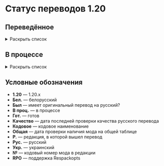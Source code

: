 # Статус переводов 1.20

## Переведённое

<details>
<summary>Раскрыть список</summary>

| Р. | Название | Кодовое | Версия | Перевод | Был | Качество | Общая | № | RPO |
| -- | -------- | ------- | ------ | ------- | --- | -------- | ----- | - | --- |
| 1.0 | All the Fan Made Discs | all_the_fan_made_discs | 0.5.6 | Рус. гот. | - | - | - | 1 | Нет |
| 1.0 | Cloth Config API | cloth-config2 | 13.0.121 | Рус. гот. | - | - | - | 2 | Нет |
| 1.0 | e4mc | e4mc_minecraft | 4.0.1 | Рус. и укр. гот. | - | - | - | 3 | Нет |
| 1.0 | Endless Music | endless_music | 1.1 | Рус. гот. | - | - | - | 4 | Нет |
| 1.0 | Entity Culling | entityculling | 1.4.3.1 | Рус. гот. | - | - | - | 5 | Нет |
| 1.0 | Mica | mica | 1.0.1 | Рус. гот. | - | - | - | 6 | Нет |
| 1.0 | More Music Discs | morediscs | 33 | Рус. гот. | - | - | - | 7 | Нет |
| 1.0 | Thigh highs etc. | thigh_highs_etc | 1.0.4 | Рус. гот. | - | - | - | 8 | Нет |
| 1.0 | Tool Stats | toolstats | 16.0.7 | Рус. гот. | - | - | - | 1 | Нет |
| 1.1 | Bad Wither No Cookie - Reloaded | bwncr | 3.17 | Рус. гот. | - | - | - | 2 | Нет |
| 1.1 | Clear Despawn | cleardespawn | 1.1.15 | Рус. гот. | - | - | - | 3 | Нет |
| 1.1 | Cosmetic Armor | cosmetic-armor | 1.4 | Рус. гот. | - | - | - | 4 | Нет |
| 1.1 | Enhanced Attack Indicator | enhanced_attack_indicator | 1.0.4 | Рус. гот. | - | - | - | 5 | Нет |
| 1.1 | Idwtialsimmoedm | idwtialsimmoedm | 0.3 | Рус. гот. | - | - | - | 6 | Нет |
| 1.1 | Make Bubbles Pop | make_bubbles_pop | 0.2 | Рус. гот. | - | - | - | 7 | Нет |
| 1.1 | Title Fixer | titlefixer | 1.0 | Рус. гот. | - | - | - | 8 | Нет |
| 1.2 | Additional Additions | additionaladditions | 6.1 | Рус. гот. | - | - | - | 1 | Нет |
| 1.2 | Cave Dweller | cave_dweller | 1.4.0 | Рус. гот. | - | - | - | 2 | Нет |
| 1.2 | Cave Dweller Evolved | cave_dweller | 1.4.0 | Рус. гот. | - | - | - | 3 | Нет |
| 1.2 | Chat Heads | chatheads | 0.10.32 | Рус. гот. | - | - | - | 4 | Нет |
| 1.2 | Full Brightness Toggle | fullbrightnesstoggle | 4.0 | Рус. гот. | - | - | - | 5 | Нет |
| 1.2 | LibJF | libjf-config-core | 3.14.3 | Рус. гот. | - | - | - | 6 | Нет |
| 1.2 | LibJF | libjf-config-network-v0 | 3.14.3 | Рус. гот. | - | - | - | 6 | Нет |
| 1.2 | LibJF | libjf-config-ui-tiny-testmod | 3.14.3 | Рус. гот. | - | - | - | 6 | Нет |
| 1.2 | LibJF | libjf-config-ui-tiny| 3.14.3 | Рус. гот. | - | - | - | 6 | Нет |
| 1.2 | LibJF | libjf-translate-v0 | 3.14.3 | Рус. гот. | - | - | - | 6 | Нет |
| 1.2 | Look | look | 1.0.1 | Рус. гот. | - | - | - | 7 | Нет |
| 1.2 | Lycanthropy | lycanthropy | 1.1.0 | Рус. гот. | - | - | - | 8 | Нет |
| 1.2 | Respackopts | respackopts | 4.7.2 | Рус. гот. | - | - | - | 1 | Нет |
| 1.2 | SimplyStatus | simplystatus | 2.1.0 | Рус. гот. | - | - | - | 2 | Нет |
| 1.2 | The Fellow Furries Mod | fellow_furries_mod | 1.0 | Рус. гот. | - | - | - | 3 | Нет |
| 1.3 | Animatica | animatica | 0.6 | Рус. гот. | - | - | - | 4 | Нет |
| 1.3 | Dynamic FPS | dynamic_fps | 3.4.4 | Рус. гот. | - | - | - | 5 | Нет |
| 1.3 | Fabric | fabric | 0.15.10, 0.97.8 | Рус. гот. | - | - | - | 6 | Нет |
| 1.3 | Fabric | fabric-gamerule-test | 0.15.10, 0.97.8 | Рус. гот. | - | - | - | 6 | Нет |
| 1.3 | Fabric | fabric-particles-v1-testmod | 0.15.10, 0.97.8 | Рус. гот. | - | - | - | 6 | Нет |
| 1.3 | Fabric | fabric-registry-sync-v0 | 0.15.10, 0.97.8 | Рус. гот. | - | - | - | 6 | Нет |
| 1.3 | Fabric | fabric-resource-loader-v0 | 0.15.10, 0.97.8 | Рус. гот. | - | - | - | 6 | Нет |
| 1.3 | FabricSkyBoxes | fabricskyboxes | 0.7.3 | Рус. и тат. гот. | - | - | - | 7 | Нет |
| 1.3 | FabricSkyBoxes Interop | fsb-interop | 1.3.6 build 52 | Рус. гот. | - | - | - | 8 | Нет |
| 1.3 | Loqui | loqui | 0.2.0 | Рус. гот. | - | - | - | 1 | Да |
| 1.3 | Mod Menu | modmenu | 9.2.0 beta 2 | Рус. гот., тат. в проц. | Да | 23.5.2024 | 23.5.2024 | 2 | Да |
| 1.4 | AppleSkin | appleskin | 3.0 | Рус. и бел. гот. | Да | 8.5.2024 | 8.5.2024 | 3 | Нет |
| 1.4 | Dark Mode Everywhere | darkmodeeverywhere | 1.2.2 | Рус. и бел. гот. | Нет | 8.5.2024 | 8.5.2024 | 4 | Нет |
| 1.4 | Guardians Galore | guardiansgalore | 3.1 | Рус. гот. | Нет | 23.5.2024 | 23.5.2024 | 5 | Нет |
</details>

## В процессе

<details>
<summary>Раскрыть список</summary>

| Р. | Название | Кодовое | Версия | Перевод | Был | Качество | Общая | № | RPO |
| -- | -------- | ------- | ------ | ------- | --- | -------- | ----- | - | --- |
| 1.4 | Adorn | adorn | 5.3 | Рус. в проц. | - | - | 23.5.2024 | 4 | Нет |
| 1.4 | Applied Energistics 2 | appliedenergistics2 | 18.1.1 alpha | Рус. и тат. в проц. | - | - | - | 4 | Нет |
| 1.4 | Botania | botania | 443 | Рус. в проц. | - | - | - | 4 | Нет |
| 1.4 | Canvas Renderer | canvas | 20.2.2641 | Рус. в проц. | - | - | - | 4 | Нет |
| 1.4 | Cobblemon | cobblemon | 1.4 | Рус. в проц. | - | - | - | 4 | Нет |
| 1.4 | Delightful Creators | delightfulcreators | 1.1.8 | Рус. в проц. | - | - | - | 4 | Нет |
| 1.4 | Embeddium++ | embeddiumplus | 1.2.7 | Рус. в проц. | - | - | - | 4 | Нет |
| 1.4 | EMI | - | - | Рус. в проц. | - | - | - | 4 | Нет |
| 1.4 | Enigmatic Legacy | enigmaticlegacy | 2.29.0 | Рус. в проц. | - | - | - | 4 | Нет |
| 1.4 | Forge | forge | - | Рус. в проц. | - | - | - | 4 | Нет |
| 1.4 | FTB Quests | ftbquests | 2001.4.2 | Рус. в проц. | Да | - | - | 4 | Нет |
| 1.4 | Iris Shaders | iris | 1.4.17 | Рус. в проц. | - | - | - | 4 | Нет |
| 1.4 | Iron's Spells 'n Spellbooks | irons_spellbooks | 3.1.4 | Рус. в проц. | - | - | - | 4 | Нет |
| 1.4 | Just Enough Items | - | - | Рус. в проц. | - | - | - | 4 | Нет |
| 1.4 | Kawaii Dishes | kawaiidishes | 1.11.1 | Рус. в проц. | - | - | - | 4 | Нет |
| 1.4 | Mana and Artifice | mna | 3.0.0.14 | Рус. в проц. | - | - | - | 4 | Нет |
| 1.4 | MrCrayfish's Furniture Mod | - | - | Рус. в проц. | - | - | - | 4 | Нет |
| 1.4 | Nature's Aura | naturesaura | 40.1 | Рус. в проц. | - | - | - | 4 | Нет |
| 1.4 | NEEPMeat | meatweapons | 0.2.18-beta | Рус. в проц. | - | - | - | 4 | Нет |
| 1.4 | NEEPMeat | neepmeat | 0.2.18-beta | Рус. в проц. | - | - | - | 4 | Нет |
| 1.4 | Neighborly | neighborly | 1.1 | Рус. в проц. | - | - | - | 4 | Нет |
| 1.4 | NeoForge | neoforge | 20.4 | Рус. в проц. | - | - | - | 4 | Нет |
| 1.4 | Nevermore! | manic | 0.2.18-beta | Рус. в проц. | - | - | - | 4 | Нет |
| 1.4 | Nevermore! | nucleus | 0.2.18-beta | Рус. в проц. | - | - | - | 4 | Нет |
| 1.4 | Nevermore! | sanguine | 0.2.18-beta | Рус. в проц. | - | - | - | 4 | Нет |
| 1.4 | Rats | rats | 8.1.2 | Рус. в проц. | - | - | - | 4 | Нет |
| 1.4 | Roughly Enough Items | - | - | Рус. в проц. | - | - | - | 4 | Нет |
| 1.4 | Sodium | sodium | 0.5.8 | Рус. в проц. | - | - | - | 4 | Нет |
| 1.4 | Sodium Extra | sodium-extra | 0.5.4 | Рус. в проц. | - | - | - | 4 | Нет |
| 1.4 | Tech Reborn | techreborn | 5.10.3 | Рус. в проц. | - | - | - | 4 | Нет |
| 1.4 | ToroHealth Damage Indicators | - | - | Рус. в проц. | - | - | - | 4 | Нет |
| 1.4 | Touhou Little Maid | touhou_little_maid | 1.1.4 | Рус. в проц. | - | - | - | 4 | Нет |
| 1.4 | The Twilight Forest | twilightforest | 4.4.2235 | Рус. в проц. | - | - | 24.5.2024 | 4 | Нет |
| 1.4 | VoxelMap | - | - | Рус. в проц. | - | - | - | 4 | Нет |
| 1.4 | Xaero's Minimap | - | - | Рус. в проц. | - | - | - | 4 | Нет |
| 1.4 | Xenon | sodium | 0.3.11 | Рус. в проц. | - | - | - | 4 | Нет |
| 1.4 | Xenon | xenon | 0.3.11 | Рус. в проц. | - | - | - | 4 | Нет |
</details>

## Условные обозначения

- **1.20** — 1.20.x
- **Бел.** — белорусский
- **Был** — имеет оригинальный перевод на русский?
- **В проц.** — в процессе
- **Гот.** — готов
- **Качество** — дата последней проверки качества русского перевода
- **Кодовое** — кодовое наименование
- **Общая** — дата проверки наличия мода на общей таблице
- **Р.** — редакция, в которой вышел перевод
- **Рус.** — русский
- **Укр.** — украинский
- **№** — кодовый номер мода в редакции
- **RPO** — поддержка Respackopts